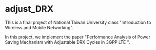 # adjust_DRX
This is a final project of National Taiwan University class "Introduction to Wireless and Mobile Networking". 

In this project, we implement the paper "Performance Analysis of Power Saving Mechanism with Adjustable DRX Cycles in 3GPP LTE ".

